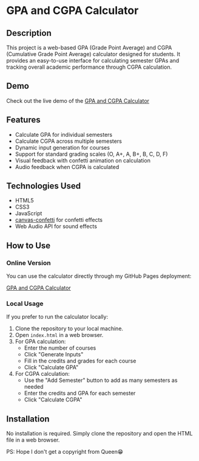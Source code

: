# GPA and CGPA Calculator

## Description
This project is a web-based GPA (Grade Point Average) and CGPA (Cumulative Grade Point Average) calculator designed for students. It provides an easy-to-use interface for calculating semester GPAs and tracking overall academic performance through CGPA calculation.

## Demo
Check out the live demo of the [GPA and CGPA Calculator](https://vid2714.github.io/GPA-Calculator/)

## Features
- Calculate GPA for individual semesters
- Calculate CGPA across multiple semesters
- Dynamic input generation for courses
- Support for standard grading scales (O, A+, A, B+, B, C, D, F)
- Visual feedback with confetti animation on calculation
- Audio feedback when CGPA is calculated

## Technologies Used
- HTML5
- CSS3
- JavaScript
- [canvas-confetti](https://github.com/catdad/canvas-confetti) for confetti effects
- Web Audio API for sound effects

## How to Use

### Online Version
You can use the calculator directly through my GitHub Pages deployment:

[GPA and CGPA Calculator](https://vid2714.github.io/GPA-Calculator/)

### Local Usage
If you prefer to run the calculator locally:

1. Clone the repository to your local machine.
2. Open `index.html` in a web browser.
3. For GPA calculation:
   - Enter the number of courses
   - Click "Generate Inputs"
   - Fill in the credits and grades for each course
   - Click "Calculate GPA"
4. For CGPA calculation:
   - Use the "Add Semester" button to add as many semesters as needed
   - Enter the credits and GPA for each semester
   - Click "Calculate CGPA"

## Installation
No installation is required. Simply clone the repository and open the HTML file in a web browser.

PS: Hope I don't get a copyright from Queen😁
